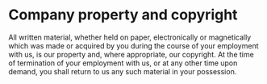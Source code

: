 # Company property and copyright

All written material, whether held on paper, electronically or magnetically which was made or acquired by you during the course of your employment with us, is our property and, where appropriate, our copyright. At the time of termination of your employment with us, or at any other time upon demand, you shall return to us any such material in your possession.
